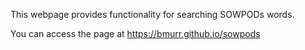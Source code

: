 This webpage provides functionality for searching SOWPODs words.

You can access the page at https://bmurr.github.io/sowpods
